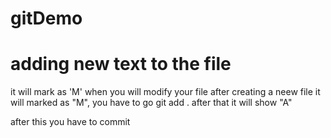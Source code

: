 # gitDemo
# adding new text to the file
it will mark as 'M' when you will modify your file
after creating a neew file it will marked as "M",
you have to go git add . after that it will show "A"

after this you have to commit 